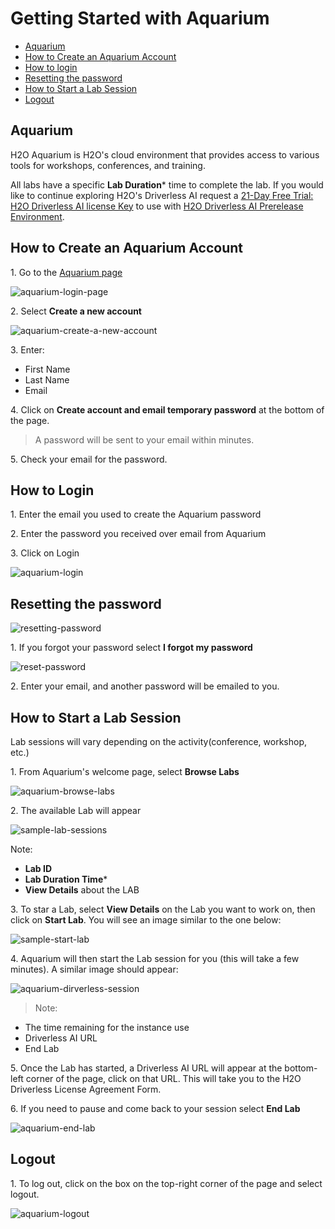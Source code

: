
# Getting Started with Aquarium

- [Aquarium](#aquarium)
- [How to Create an Aquarium Account](#how-to-create-an-aquarium-account)
- [How to login](#how-to-login)
- [Resetting the password ](#resetting-the-password)
- [How to Start a Lab Session](#how-to-start-a-lab-session)
- [Logout](#logout)

## Aquarium

H2O Aquarium is H2O's cloud environment that provides access to various tools for workshops, conferences, and training.

All labs have a specific **Lab Duration*** time to complete the lab. If you would like to continue exploring H2O's Driverless AI request a [21-Day Free Trial: H2O Driverless AI license Key](https://www.h2o.ai/products/h2o-driverless-ai/) to use with [H2O Driverless AI Prerelease Environment](http://prerelease.h2o.ai/).

## How to Create an Aquarium Account

1\. Go to the [Aquarium page](http://aquarium.h2o.ai/login)

![aquarium-login-page](assets/aquarium-login-page.jpg)

2\. Select **Create a new account**

![aquarium-create-a-new-account](assets/aquarium-create-a-new-account.jpg)

3\. Enter:

 - First Name
 - Last Name
 - Email

4\. Click on **Create account and email temporary password** at the bottom of the page.

 > A password will be sent to your email within minutes.

5\. Check your email for the password.

## How to Login

1\. Enter the email you used to create the Aquarium password

2\. Enter the password you received over email from Aquarium

3\. Click on Login

![aquarium-login](assets/aquarium-login.jpg)

## Resetting the password 

![resetting-password](assets/resetting-password.jpg)

1\. If you forgot your password select **I forgot my password**

![reset-password](assets/reset-password.jpg)

2\. Enter your email, and another password will be emailed to you.

## How to Start a Lab Session

Lab sessions will vary depending on the activity(conference, workshop, etc.)

1\. From Aquarium's welcome page, select **Browse Labs**

![aquarium-browse-labs](assets/aquarium-browse-labs.jpg)

2\. The available Lab will appear

![sample-lab-sessions](assets/sample-lab-sessions.jpg)

Note: 
 - **Lab ID**
 - **Lab Duration Time*** 
 - **View Details** about the LAB

3\. To star a Lab, select **View Details** on the Lab you want to work on, then click on **Start Lab**. You will see an image similar to the one below:

![sample-start-lab](assets/sample-start-lab.jpg)


4\. Aquarium will then start the Lab session for you (this will take a few minutes). A similar image should appear:

![aquarium-dirverless-session](assets/aquarium-driverless-session.jpg)

> Note:

 - The time remaining for the instance use
 - Driverless AI URL
 - End Lab 

5\. Once the Lab has started, a Driverless AI URL will appear at the bottom-left corner of the page, click on that URL. This will take you to the H2O Driverless License Agreement Form. 

6\. If you need to pause and come back to your session select **End Lab**

![aquarium-end-lab](assets/aquarium-end-lab.jpg)


## Logout

1\. To log out, click on the box on the top-right corner of the page and select logout.

![aquarium-logout](assets/aquarium-logout.jpg) 
